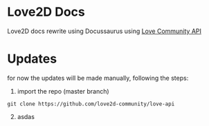 # Love2D Docs

Love2D docs rewrite using Docussaurus using [Love Community API](https://github.com/love2d-community/love-api)


#  Updates
for now the updates will be made manually, following the steps:

1. import the repo (master branch)
```
git clone https://github.com/love2d-community/love-api
```

2. asdas
